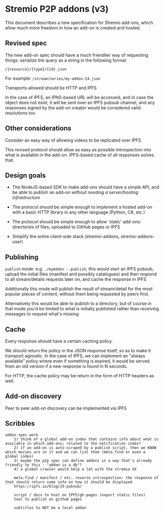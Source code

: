 # Stremio P2P addons (v3)

This document describes a new specification for Stremio add-ons, which allow much more freedom in how an add-on is created and hosted.

## Revised spec

The new add-on spec should have a much friendlier way of requesting things: serialize the query as a string in the following format:

```
/{resource}/{type}/{id}.json
```

For example: ```/stream/series/my-addon:14.json```

Transports allowed should be HTTP and IPFS

In the case of IPFS, an IPNS-based URL will be accessed, and in case the object does not exist, it will be sent over an IPFS pubsub channel, and any responses signed by the add-on creator would be considered valid resolutions too




## Other considerations

Consider an easy way of allowing videos to be replicated over IPFS

This revised protocol should allow as easy as possible introspection into what is available in the add-on. IPFS-based cache of all responses solves that.



## Design goals

* The NodeJS-based SDK to make add-ons should have a simple API, and be able to publish an add-on *without needing a server/hosting infrastructure*

* The protocol should be simple enough to implement a hosted add-on with a basic HTTP library in any other language (Python, C#, etc.)

* The protocol should be simple enough to allow 'static' add-ons: directories of files, uploaded to GitHub pages or IPFS

* Simplify the entire client-side stack (stremio-addons, stremio-addons-user)



## Publishing

`publish` mode: e.g. `./myAddon --publish`; this would start an IPFS pubsub, upload the initial files (manifest and possibly catalogues) and then respond to all stream/details requests later on, and cache the response in IPFS

Additionally this mode will publish the result of stream/detail for the most popular pieces of content, without them being requested by peers first.

Alternatively this would be able to publish to a directory, but of course in that mode you'd be limited to what is initially published rather than receiving messages to request what's missing


## Cache 

Every response should have a certain caching policy.

We should return the policy in the JSON response itself, so as to make it transport agnostic. 
In the case of IPFS, we can implement an "always available" policy where even if something is expired, it would be served from an old version if a new response is found in N seconds.

For HTTP, the cache policy may be return in the form of HTTP headers as well.

## Add-on discovery

Peer to peer add-on discovery can be implemented via IPFS

## Scribbles

```
addon spec work
	1) think of a global add-on index that contains info about what is available in which add-ons; related to the notification index?
	2) if an add-on is auto-scraped by a publish script, then we KNOW which movies are in it and we can list them (meta.find or even a global index)
 	3) maybe the p2p spec can define addons in a way that's already friendly to this - "addon is a db"?
 	4) a global crawler would help a lot with the stremio UX

	meta.find / manifest / etc. reverse introspection: the response of that should return some info on how it should be displayed
	https://ipfs.io/blog/25-pubsub/

	script / docs to host on IPFS/gh-pages (export static files)
	tool to publish on github pages

	subtitles to NOT be a local addon

```

